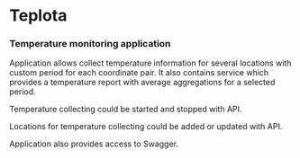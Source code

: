 # Teplota

### Temperature monitoring application
Application allows collect temperature information for several locations 
with custom period for each coordinate pair. 
It also contains service which provides a temperature report with average aggregations for a selected period.

Temperature collecting could be started and stopped with API.

Locations for temperature collecting could be added or updated with API. 

Application also provides access to Swagger.

